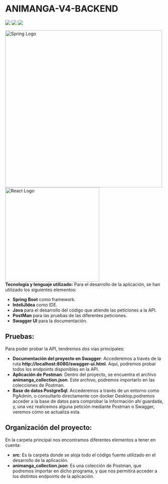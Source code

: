# ANIMANGA-V4-BACKEND
<img src="https://img.shields.io/badge/Spring--Framework-5.7-green"/> <img src="https://img.shields.io/badge/Apache--Maven-3.8.6-blue"/> <img src="https://img.shields.io/badge/Java-17.0-brightgreen"/>

<div>
 <img src="https://niixer.com/wp-content/uploads/2020/11/spring-boot.png" width="500" alt="Spring Logo"/>
 <img src="https://styles.redditmedia.com/t5_2su6s/styles/communityIcon_4g1uo0kd87c61.png" width="300" alt="React Logo"/>
</div
Una API que gestiona la compra y venta de mangas.

**Tecnología y lenguaje utilizado:**
Para el desarrollo de la aplicación, se han utilizado los siguientes elementos:

- **Spring Boot** como framework.
- **InteliJIdea** como IDE.
- **Java** para el desarrollo del código que atiende las peticiones a la API.
- **PostMan** para las pruebas de las diferentes peticiones.
- **Swagger UI** para la documentación.

## Pruebas:
Para poder probar la API, tendremos dos vías principales:
- **Documentación del proyecto en Swagger**: Accederemos a través de la ruta **http://localhost:8080/swagger-ui.html**. Aquí, podremos probar todos los endpoints
  disponibles en la API.
- **Aplicación de Postman**: Dentro del proyecto, se encuentra el archivo **animanga_collection.json**. Este archivo, podremos importarlo en las colecciones de Postman.
- **Base de datos PostgreSql**: Accederemos a través de un entorno como PgAdmin, o consultarlo directamente con docker Desktop,podremos acceder a la base de datos para comprobar la información ahí guardada, y, una vez 
  realicemos alguna petición mediante Postman o Swagger, veremos cómo se actualiza esta.
  


## Organización del proyecto:
En la carpeta principal nos encontramos diferentes elementos a tener en cuenta:
- **src**: Es la carpeta donde se aloja todo el código fuente utilizado en el desarrollo de la aplicación.
- **animanga_collection.json**: Es una colección de Postman, que podremos importar en dicho programa, y que nos permitirá acceder a los distintos endpoints de la aplicación.

